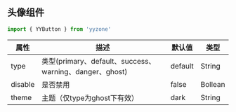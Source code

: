 ## 头像组件
``` javascript
import { YYButton } from 'yyzone'
```
属性|描述|默认值|类型
-|-|-|-
type|类型(primary、default、success、warning、danger、ghost)| default | String
disable|是否禁用| false | Bollean
theme|主题（仅type为ghost下有效）| dark | String
